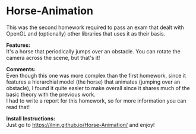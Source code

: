 # Horse-Animation
This was the second homework required to pass an exam that dealt with OpenGL and (optionally) other libraries that uses it as their basis.


<b>Features:</b><br/>
It's a horse that periodically jumps over an obstacle. You can rotate the camera across the scene, but that's it!


<b>Comments:</b><br/>
Even though this one was more complex than the first homework, since it features a hierarchial model (the horse) that animates (jumping over an obstacle), I found it quite easier to make overall since it shares much of the basic theory with the previous work.<br/>
I had to write a report for this homework, so for more information you can read that!


<b>Install Instructions:</b><br/>
Just go to https://ilnin.github.io/Horse-Animation/ and enjoy!
